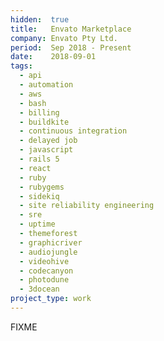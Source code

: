 ```yaml
---
hidden:  true
title:   Envato Marketplace
company: Envato Pty Ltd.
period:  Sep 2018 - Present
date:    2018-09-01
tags:
  - api
  - automation
  - aws
  - bash
  - billing
  - buildkite
  - continuous integration
  - delayed job
  - javascript
  - rails 5
  - react
  - ruby
  - rubygems
  - sidekiq
  - site reliability engineering
  - sre
  - uptime
  - themeforest
  - graphicriver
  - audiojungle
  - videohive
  - codecanyon
  - photodune
  - 3docean
project_type: work
---
```


FIXME

<!--
**Biggest Challenge:**

**Biggest Triumph:** Using gh-ost to add indexes to 40 million row tables.
-->
